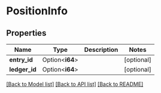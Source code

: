 # PositionInfo

## Properties

Name | Type | Description | Notes
------------ | ------------- | ------------- | -------------
**entry_id** | Option<**i64**> |  | [optional]
**ledger_id** | Option<**i64**> |  | [optional]

[[Back to Model list]](../README.md#documentation-for-models) [[Back to API list]](../README.md#documentation-for-api-endpoints) [[Back to README]](../README.md)


